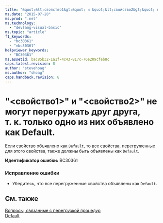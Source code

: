 ```yaml
---
title: "&quot;&lt;свойство1&gt;&quot; и &quot;&lt;свойство2&gt;&quot; не могут перегружать друг друга, т.&#160;к. только одно из них объявлено как Default. | Microsoft Docs"
ms.date: "2015-07-20"
ms.prod: ".net"
ms.technology: 
  - "devlang-visual-basic"
ms.topic: "article"
f1_keywords: 
  - "bc30361"
  - "vbc30361"
helpviewer_keywords: 
  - "BC30361"
ms.assetid: bac85b32-1a1f-4c43-817c-76e209cfeb8c
caps.latest.revision: 8
author: "stevehoag"
ms.author: "shoag"
caps.handback.revision: 8
---
```

# &quot;&lt;свойство1&gt;&quot; и &quot;&lt;свойство2&gt;&quot; не могут перегружать друг друга, т.&#160;к. только одно из них объявлено как Default.
Если свойство объявлено как `Default`, то все свойства, перегруженные для этого свойства, также должны быть объявлены как `Default`.  
  
 **Идентификатор ошибки:** BC30361  
  
### Исправление ошибки  
  
-   Убедитесь, что все перегруженные свойства объявлены как `Default`.  
  
## См. также  
 [Вопросы, связанные с перегрузкой процедур](../../visual-basic/programming-guide/language-features/procedures/considerations-in-overloading-procedures.md)   
 [Default](../../visual-basic/language-reference/modifiers/default.md)